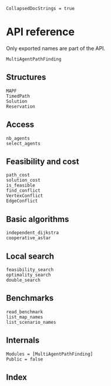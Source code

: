 ```@meta
CollapsedDocStrings = true
```

# API reference

Only exported names are part of the API.

```@docs
MultiAgentPathFinding
```

## Structures

```@docs
MAPF
TimedPath
Solution
Reservation
```

## Access

```@docs
nb_agents
select_agents
```

## Feasibility and cost

```@docs
path_cost
solution_cost
is_feasible
find_conflict
VertexConflict
EdgeConflict
```

## Basic algorithms

```@docs
independent_dijkstra
cooperative_astar
```

## Local search

```@docs
feasibility_search
optimality_search
double_search
```

## Benchmarks

```@docs
read_benchmark
list_map_names
list_scenario_names
```

## Internals

```@autodocs
Modules = [MultiAgentPathFinding]
Public = false
```

## Index

```@index
```
